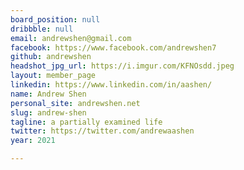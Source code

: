 ```yaml
---
board_position: null
dribbble: null
email: andrewshen@gmail.com
facebook: https://www.facebook.com/andrewshen7
github: andrewshen
headshot_jpg_url: https://i.imgur.com/KFNOsdd.jpeg
layout: member_page
linkedin: https://www.linkedin.com/in/aashen/
name: Andrew Shen
personal_site: andrewshen.net
slug: andrew-shen
tagline: a partially examined life
twitter: https://twitter.com/andrewaashen
year: 2021

---
```

